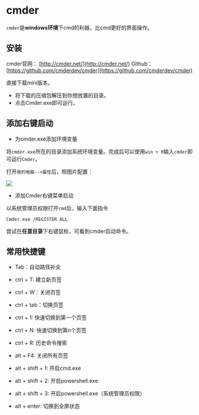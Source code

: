 # cmder

`cmder`是**windows环境**下cmd的利器，比cmd更好的界面操作。

## 安装

cmder官网： [http://cmder.net/](http://cmder.net/)
Github：[https://github.com/cmderdev/cmder](https://github.com/cmderdev/cmder)

直接下载mini版本。

* 将下载的压缩包解压到你想放置的目录。
* 点击Cmder.exe即可运行。

## 添加右键启动

* 为cmder.exe添加环境变量

将`cmder.exe`所在的目录添加系统环境变量。完成后可以使用`win + R`输入`cmder`即可运行`Cmder`。

打开`我的电脑-->属性`后，照图片配置：

<img src="_img/editor/cmder.png">

* 添加Cmder右键菜单启动

以系统管理员权限打开`cmd`后，输入下面指令

```
Cmder.exe /REGISTER ALL
```

尝试在**任意目录**下右键鼠标，可看到cmder启动命令。

## 常用快捷键

* Tab：自动路径补全

* ctrl + T: 建立新页签

* ctrl + W：关闭页签

* ctrl + tab：切换页签

* ctrl + 1: 快速切换到第一个页签

* ctrl + N: 快速切换到第n个页签

* ctrl + R: 历史命令搜索

* alt + F4: 关闭所有页签

* alt + shift + 1: 开启cmd.exe

* alt + shift + 2: 开启powershell.exe

* alt + shift + 3: 开启powershell.exe（系统管理员权限）

* alt + enter: 切换到全屏状态



